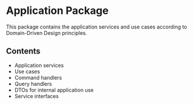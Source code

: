 # Application Package

This package contains the application services and use cases according to Domain-Driven Design principles.

## Contents
- Application services
- Use cases
- Command handlers
- Query handlers
- DTOs for internal application use
- Service interfaces